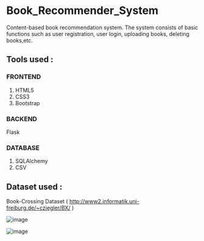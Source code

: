 # Book_Recommender_System
Content-based book recommendation system.
The system consists of basic functions such as user registration, user login, uploading books, deleting books,etc.


## Tools used :
### FRONTEND
1. HTML5
2. CSS3
3. Bootstrap
### BACKEND
Flask
### DATABASE
1. SQLAlchemy
2. CSV


## Dataset used :
Book-Crossing Dataset ( http://www2.informatik.uni-freiburg.de/~cziegler/BX/ )

![image](https://user-images.githubusercontent.com/40735736/198980441-fc23fee7-4dee-4c02-ae9f-8445d7118bc3.png)

![image](https://user-images.githubusercontent.com/40735736/198980522-60ce9ad9-bf87-44d1-a38f-915dc42effd9.png)
